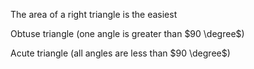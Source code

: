 The area of a right triangle is the easiest 

Obtuse triangle (one angle is greater than $90 \degree$)

Acute triangle (all angles are less than $90 \degree$)
